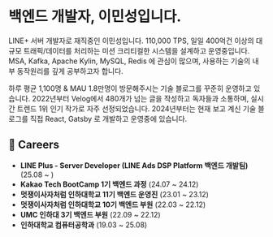 # 백엔드 개발자, 이민성입니다.

LINE+ 서버 개발자로 재직중인 이민성입니다. 110,000 TPS, 일일 400억건 이상의 대규모 트래픽/데이터를 처리하는 미션 크리티컬한 시스템을 설계하고 운영중입니다. MSA, Kafka, Apache Kylin, MySQL, Redis 에 관심이 많으며, 사용하는 기술의 내부 동작원리를 깊게 공부하고자 합니다.

하루 평균 1,100명 & MAU 1.8만명이 방문해주시는 기술 블로그를 꾸준히 운영하고 있습니다. 2022년부터 Velog에서 480개가 넘는 글을 작성하고 독자들과 소통하며, 실시간 트렌드 1위 인기 작가로 자주 선정되었습니다. 2024년부터는 현재 보고 계신 기술 블로그를 직접 React, Gatsby 로 개발하고 운영중에 있습니다.



## 🚀 Careers

- **LINE Plus - Server Developer (LINE Ads DSP Platform 백엔드 개발팀)** (25.08 ~ ) 
- **Kakao Tech BootCamp 1기 백엔드 과정** (24.07 ~ 24.12)
- **멋쟁이사자처럼 인하대학교 11기 백엔드 운영진** (23.01 ~ 23.12)
- **멋쟁이사자처럼 인하대학교 10기 백엔드 부원** (22.03 ~ 22.12)
- **UMC 인하대 3기 백엔드 부원** (22.09 ~ 22.12)
- **인하대학교 컴퓨터공학과** (19.03 ~ 25.08)

